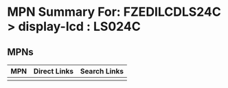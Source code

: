 



# MPN Summary For: FZEDILCDLS24C > display-lcd : LS024C

## MPNs
  

|MPN|Direct Links|Search Links|
| :--- | :--- | :--- |
||||
